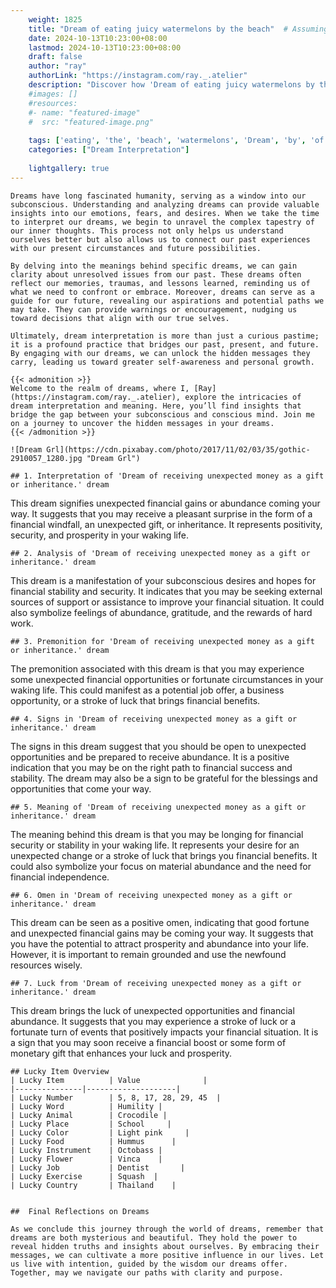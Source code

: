 ```yaml
---
    weight: 1825
    title: "Dream of eating juicy watermelons by the beach"  # Assuming 'title' column exists
    date: 2024-10-13T10:23:00+08:00
    lastmod: 2024-10-13T10:23:00+08:00
    draft: false
    author: "ray"
    authorLink: "https://instagram.com/ray._.atelier"
    description: "Discover how 'Dream of eating juicy watermelons by the beach' can interpret your future and uncover its significant meanings in your life."
    #images: []
    #resources:
    #- name: "featured-image"
    #  src: "featured-image.png"
    
    tags: ['eating', 'the', 'beach', 'watermelons', 'Dream', 'by', 'of', 'juicy']
    categories: ["Dream Interpretation"]
    
    lightgallery: true
---
```

    
    Dreams have long fascinated humanity, serving as a window into our subconscious. Understanding and analyzing dreams can provide valuable insights into our emotions, fears, and desires. When we take the time to interpret our dreams, we begin to unravel the complex tapestry of our inner thoughts. This process not only helps us understand ourselves better but also allows us to connect our past experiences with our present circumstances and future possibilities.
    
    By delving into the meanings behind specific dreams, we can gain clarity about unresolved issues from our past. These dreams often reflect our memories, traumas, and lessons learned, reminding us of what we need to confront or embrace. Moreover, dreams can serve as a guide for our future, revealing our aspirations and potential paths we may take. They can provide warnings or encouragement, nudging us toward decisions that align with our true selves.
    
    Ultimately, dream interpretation is more than just a curious pastime; it is a profound practice that bridges our past, present, and future. By engaging with our dreams, we can unlock the hidden messages they carry, leading us toward greater self-awareness and personal growth.
    
    {{< admonition >}}
    Welcome to the realm of dreams, where I, [Ray](https://instagram.com/ray._.atelier), explore the intricacies of dream interpretation and meaning. Here, you’ll find insights that bridge the gap between your subconscious and conscious mind. Join me on a journey to uncover the hidden messages in your dreams.
    {{< /admonition >}}
    
    ![Dream Grl](https://cdn.pixabay.com/photo/2017/11/02/03/35/gothic-2910057_1280.jpg "Dream Grl")
    
    ## 1. Interpretation of 'Dream of receiving unexpected money as a gift or inheritance.' dream
    
This dream signifies unexpected financial gains or abundance coming your way. It suggests that you may receive a pleasant surprise in the form of a financial windfall, an unexpected gift, or inheritance. It represents positivity, security, and prosperity in your waking life.
    
    ## 2. Analysis of 'Dream of receiving unexpected money as a gift or inheritance.' dream
    
This dream is a manifestation of your subconscious desires and hopes for financial stability and security. It indicates that you may be seeking external sources of support or assistance to improve your financial situation. It could also symbolize feelings of abundance, gratitude, and the rewards of hard work.
    
    ## 3. Premonition for 'Dream of receiving unexpected money as a gift or inheritance.' dream
    
The premonition associated with this dream is that you may experience some unexpected financial opportunities or fortunate circumstances in your waking life. This could manifest as a potential job offer, a business opportunity, or a stroke of luck that brings financial benefits.
    
    ## 4. Signs in 'Dream of receiving unexpected money as a gift or inheritance.' dream
    
The signs in this dream suggest that you should be open to unexpected opportunities and be prepared to receive abundance. It is a positive indication that you may be on the right path to financial success and stability. The dream may also be a sign to be grateful for the blessings and opportunities that come your way.
    
    ## 5. Meaning of 'Dream of receiving unexpected money as a gift or inheritance.' dream
    
The meaning behind this dream is that you may be longing for financial security or stability in your waking life. It represents your desire for an unexpected change or a stroke of luck that brings you financial benefits. It could also symbolize your focus on material abundance and the need for financial independence.
    
    ## 6. Omen in 'Dream of receiving unexpected money as a gift or inheritance.' dream
    
This dream can be seen as a positive omen, indicating that good fortune and unexpected financial gains may be coming your way. It suggests that you have the potential to attract prosperity and abundance into your life. However, it is important to remain grounded and use the newfound resources wisely.
    
    ## 7. Luck from 'Dream of receiving unexpected money as a gift or inheritance.' dream
    
This dream brings the luck of unexpected opportunities and financial abundance. It suggests that you may experience a stroke of luck or a fortunate turn of events that positively impacts your financial situation. It is a sign that you may soon receive a financial boost or some form of monetary gift that enhances your luck and prosperity.
    
    ## Lucky Item Overview
    | Lucky Item          | Value              |
    |---------------|--------------------|
    | Lucky Number        | 5, 8, 17, 28, 29, 45  |
    | Lucky Word          | Humility |
    | Lucky Animal        | Crocodile |
    | Lucky Place         | School     |
    | Lucky Color         | Light pink     |
    | Lucky Food          | Hummus      |
    | Lucky Instrument    | Octobass |
    | Lucky Flower        | Vinca    |
    | Lucky Job           | Dentist       |
    | Lucky Exercise      | Squash  |
    | Lucky Country       | Thailand    |
    
    
    ##  Final Reflections on Dreams
    
    As we conclude this journey through the world of dreams, remember that dreams are both mysterious and beautiful. They hold the power to reveal hidden truths and insights about ourselves. By embracing their messages, we can cultivate a more positive influence in our lives. Let us live with intention, guided by the wisdom our dreams offer. Together, may we navigate our paths with clarity and purpose.
    
